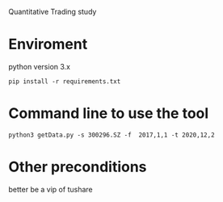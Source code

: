 Quantitative Trading study 

Enviroment
===========

python version 3.x

`pip install -r requirements.txt`


Command line to use the tool
==============================

`python3 getData.py -s 300296.SZ -f  2017,1,1 -t 2020,12,2`

Other preconditions
====================

better be a vip of tushare